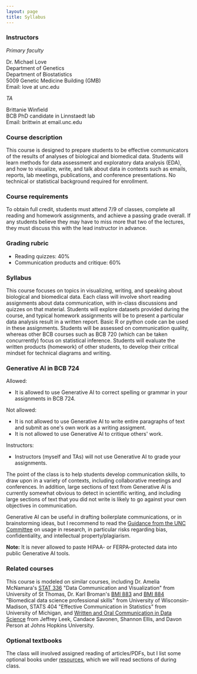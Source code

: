 ```yaml
---
layout: page
title: Syllabus
---
```


### Instructors

*Primary faculty*

Dr. Michael Love <br/>
Department of Genetics <br/>
Department of Biostatistics <br/>
5009 Genetic Medicine Building (GMB) <br/>
Email: love at unc.edu 

*TA*

Brittanie Winfield <br/>
BCB PhD candidate in Linnstaedt lab <br/>
Email: brittwin at email.unc.edu

### Course description

This course is designed to prepare students to be effective
communicators of the results of analyses of biological and biomedical
data. Students will learn methods for data assessment and exploratory
data analysis (EDA), and how to visualize, write, and talk about data
in contexts such as emails, reports, lab meetings, publications, and
conference presentations. No technical or statistical background
required for enrollment. 

### Course requirements

To obtain full credit, students must attend 7/9 of classes,
complete all reading and homework assignments, and achieve a passing
grade overall. If any students believe they may have to miss more that
two of the lectures, they must discuss this with the lead instructor
in advance.

### Grading rubric

* Reading quizzes: 40%
* Communication products and critique: 60%

### Syllabus

This course focuses on topics in visualizing, writing, and speaking
about biological and biomedical data. Each class will involve short
reading assignments about data communication, with in-class
discussions and quizzes on that material. Students will explore
datasets provided during the course, and typical homework assignments
will be to present a particular data analysis result in a written
report. Basic R or python code can be used in these
assignments. Students will be assessed on communication
quality, whereas other BCB courses such as BCB 720 (which can be taken
concurrently) focus on statistical inference. Students will evaluate
the written products (homework) of other students, to develop their
critical mindset for technical diagrams and writing.

### Generative AI in BCB 724

Allowed:

* It is allowed to use Generative AI to correct spelling or grammar in 
  your assignments in BCB 724.

Not allowed:

* It is not allowed to use Generative AI to write entire paragraphs
  of text and submit as one's own work as a writing assigment.
* It is not allowed to use Generative AI to critique others' work. 

Instructors:

* Instructors (myself and TAs) will not use Generative AI to grade 
  your assignments.

The point of the class is to help students develop communication skills, to draw
upon in a variety of contexts, including collaborative meetings and
conferences. In addition, large sections of text from Generative AI is currently
somewhat obvious to detect in scientific writing, and including large sections
of text that you did not write is likely to go against your own objectives in
communication.

Generative AI can be useful in drafting boilerplate communications,
or in brainstorming ideas, but I recommend to read the 
[Guidance from the UNC Committee](https://provost.unc.edu/generative-ai-usage-guidance-for-the-research-community/)
on usage in research, in particular risks regarding bias,
confidentiality, and intellectual property/plagiarism.

**Note:** It is never allowed to paste HIPAA- or FERPA-protected data 
into public Generative AI tools.

### Related courses

This course is modeled on similar courses, including Dr. Amelia McNamara's
[STAT 336](https://www.amelia.mn/STAT336/) 
"Data Communication and Visualization"
from University of St Thomas, Dr. Karl Broman's 
[BMI 883](https://kbroman.org/BMI883/) and [BMI 884](https://kbroman.org/BMI884/)
"Biomedical data science professional skills"
from University of Wisconsin-Madison, 
STATS 404 "Effective Communication in Statistics"
from University of Michigan, and 
[Written and Oral Communication in Data Science](https://leanpub.com/universities/courses/jhu/cbds-communication)
from Jeffrey Leek, Candace Savonen, Shannon Ellis, and Davon Person
at Johns Hopkins University.

### Optional textbooks

The class will involved assigned reading of articles/PDFs, but I list
some optional books under [resources](resources), which we will read
sections of during class. 
